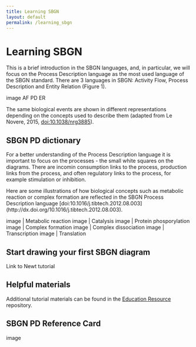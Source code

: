 ```yaml
---
title: Learning SBGN
layout: default
permalink: /learning_sbgn
---
```


# Learning SBGN

<p>This is a brief introduction in the SBGN languages, and, in particular, we will focus on the Process Description language as the most used language of the SBGN standard. There are 3 languages in SBGN: Activity Flow, Process Description and Entity Relation (Figure 1).</p>

<p>image AF PD ER</p>

The same biological events are shown in different representations depending on the concepts used to describe them (adapted from Le Novere, 2015, [doi:10.1038/nrg3885](https://dx.doi.org/10.1038/nrg3885)).

## SBGN PD dictionary

<p>For a better understanding of the Process Description language it is important to focus on the processes - the small white squares on the diagrams. There are incomin consumption links to the process, production links from the process, and often regulatory links to the process, for example stimulation or inhibition.</p>

<p>Here are some illustrations of how biological concepts such as metabolic reaction or complex formation are reflected in the SBGN Process Description language [doi:10.1016/j.tibtech.2012.08.003](http://dx.doi.org/10.1016/j.tibtech.2012.08.003).</p>

image | Metabolic reaction
image | Catalysis
image | Protein phosporylation
image | Complex formation
image | Complex dissociation
image | Transcription
image | Translation

## Start drawing your first SBGN diagram

Link to Newt tutorial

## Helpful materials

Additional tutorial materials can be found in the [Education Resource](https://github.com/sbgn/educational-resources) repository.

## SBGN PD Reference Card

image
